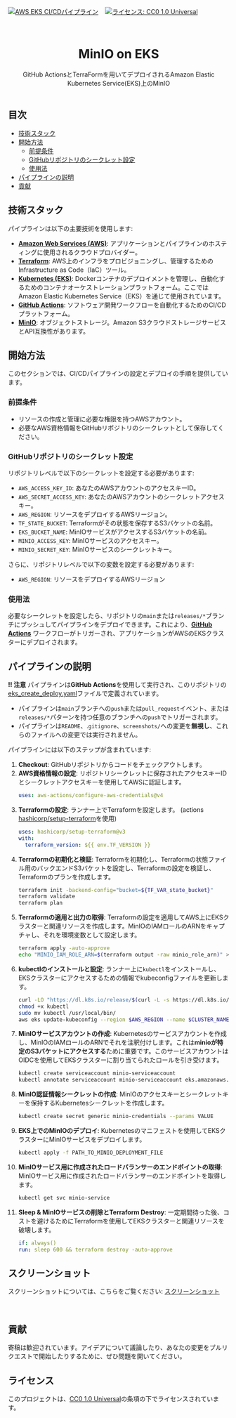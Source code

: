 <!-- PROJECT SHIELDS -->
[![AWS EKS CI/CDパイプライン](https://github.com/rbnhd/pipeiline-eks-app/actions/workflows/eks_create_deploy.yaml/badge.svg)](https://github.com/rbnhd/pipeiline-eks-app/actions/workflows/eks_create_deploy.yaml) &nbsp;&nbsp; [![ライセンス: CC0 1.0 Universal](https://img.shields.io/badge/License-CC%201.0%20-lightgrey.svg)](./LICENSE)


<!-- PROJECT LOGO -->
<br />
<p align="center">

  <h1 align="center">MinIO on EKS</h1>

  <p align="center">
GitHub ActionsとTerraFormを用いてデプロイされるAmazon Elastic Kubernetes Service(EKS)上のMinIO
    <br />
    <br />
  </p>
</p>


## 目次

- [技術スタック](#技術スタック)
- [開始方法](#開始方法)
  - [前提条件](#前提条件)
  - [GitHubリポジトリのシークレット設定](#githubリポジトリのシークレット設定)
  - [使用法](#使用法)
- [パイプラインの説明](#パイプラインの説明)
- [貢献](#貢献)

## 技術スタック

パイプラインは以下の主要技術を使用します:

- **[Amazon Web Services (AWS)](https://aws.amazon.com/)**: アプリケーションとパイプラインのホスティングに使用されるクラウドプロバイダー。
- **[Terraform](https://www.terraform.io/)**: AWS上のインフラをプロビジョニングし、管理するためのInfrastructure as Code（IaC）ツール。
- **[Kubernetes (EKS)](https://aws.amazon.com/eks/)**: Dockerコンテナのデプロイメントを管理し、自動化するためのコンテナオーケストレーションプラットフォーム。ここではAmazon Elastic Kubernetes Service（EKS）を通じて使用されています。
- **[GitHub Actions](https://github.com/features/actions)**: ソフトウェア開発ワークフローを自動化するためのCI/CDプラットフォーム。
- **[MinIO](https://github.com/minio/minio)**: オブジェクトストレージ。Amazon S3クラウドストレージサービスとAPI互換性があります。

## 開始方法

このセクションでは、CI/CDパイプラインの設定とデプロイの手順を提供しています。

### 前提条件

- リソースの作成と管理に必要な権限を持つAWSアカウント。
- 必要なAWS資格情報をGitHubリポジトリのシークレットとして保存してください。

### GitHubリポジトリのシークレット設定

リポジトリレベルで以下のシークレットを設定する必要があります:

- `AWS_ACCESS_KEY_ID`: あなたのAWSアカウントのアクセスキーID。
- `AWS_SECRET_ACCESS_KEY`: あなたのAWSアカウントのシークレットアクセスキー。
- `AWS_REGION`: リソースをデプロイするAWSリージョン。
- `TF_STATE_BUCKET`: Terraformがその状態を保存するS3バケットの名前。
- `EKS_BUCKET_NAME`: MinIOサービスがアクセスするS3バケットの名前。
- `MINIO_ACCESS_KEY`: MinIOサービスのアクセスキー。
- `MINIO_SECRET_KEY`: MinIOサービスのシークレットキー。

さらに、リポジトリレベルで以下の変数を設定する必要があります:
- `AWS_REGION`: リソースをデプロイするAWSリージョン


### 使用法

必要なシークレットを設定したら、リポジトリの`main`または`releases/*`ブランチにプッシュしてパイプラインをデプロイできます。これにより、**[GitHub Actions](./.github/workflows/eks_create_deploy.yaml)** ワークフローがトリガーされ、アプリケーションがAWSのEKSクラスターにデプロイされます。



## パイプラインの説明

**:bangbang: 注意** パイプラインは**GitHub Actions**を使用して実行され、このリポジトリの[eks_create_deploy.yaml](./.github/workflows/eks_create_deploy.yaml)ファイルで定義されています。
  - パイプラインは`main`ブランチへの`push`または`pull_request`イベント、または`releases/*`パターンを持つ任意のブランチへの`push`でトリガーされます。
  - パイプラインは`README`、.`gitignore`、`screenshots/`への変更を**無視し**、これらのファイルへの変更では実行されません。

パイプラインには以下のステップが含まれています:

1. **Checkout**: GitHubリポジトリからコードをチェックアウトします。
2. **AWS資格情報の設定**: リポジトリシークレットに保存されたアクセスキーIDとシークレットアクセスキーを使用してAWSに認証します。
    ```yaml
    uses: aws-actions/configure-aws-credentials@v4
    ```
3. **Terraformの設定**: ランナー上でTerraformを設定します。 (actions [hashicorp/setup-terraform](https://github.com/hashicorp/setup-terraform)を使用)
    ```yaml
    uses: hashicorp/setup-terraform@v3
    with:
      terraform_version: ${{ env.TF_VERSION }}
    ```
4. **Terraformの初期化と検証**: Terraformを初期化し、Terraformの状態ファイル用のバックエンドS3バケットを設定し、Terraformの設定を検証し、Terraformのプランを作成します。
    ```sh
    terraform init -backend-config="bucket=${TF_VAR_state_bucket}"
    terraform validate
    terraform plan
    ```
5. **Terraformの適用と出力の取得**: Terraformの設定を適用してAWS上にEKSクラスターと関連リソースを作成します。MinIOのIAMロールのARNをキャプチャし、それを環境変数として設定します。
    ```sh
    terraform apply -auto-approve
    echo "MINIO_IAM_ROLE_ARN=$(terraform output -raw minio_role_arn)" >> $GITHUB_ENV
    ```
6. **kubectlのインストールと設定**: ランナー上に`kubectl`をインストールし、EKSクラスターにアクセスするための情報でkubeconfigファイルを更新します。
    ```sh
    curl -LO "https://dl.k8s.io/release/$(curl -L -s https://dl.k8s.io/release/stable.txt)/bin/linux/amd64/kubectl"
    chmod +x kubectl
    sudo mv kubectl /usr/local/bin/
    aws eks update-kubeconfig --region $AWS_REGION --name $CLUSTER_NAME
    ```
7. **MinIOサービスアカウントの作成**: Kubernetesのサービスアカウントを作成し、MinIOのIAMロールのARNでそれを注釈付けします。これは**minioが特定のS3バケットにアクセスする**ために重要です。このサービスアカウントはOIDCを使用してEKSクラスターに割り当てられたロールを引き受けます。
    ```sh
    kubectl create serviceaccount minio-serviceaccount
    kubectl annotate serviceaccount minio-serviceaccount eks.amazonaws.com/role-arn=$MINIO_IAM_ROLE_ARN
    ```
8. **MinIO認証情報シークレットの作成**: MinIOのアクセスキーとシークレットキーを保持するKubernetesシークレットを作成します。
    ```sh
    kubectl create secret generic minio-credentials --params VALUE
    ```
9. **EKS上でのMinIOのデプロイ**: Kubernetesのマニフェストを使用してEKSクラスターにMinIOサービスをデプロイします。
    ```sh
    kubectl apply -f PATH_TO_MINIO_DEPLOYMENT_FILE
    ```
10. **MinIOサービス用に作成されたロードバランサーのエンドポイントの取得**: MinIOサービス用に作成されたロードバランサーのエンドポイントを取得します。
    ```sh
    kubectl get svc minio-service
    ```
11. **Sleep & MinIOサービスの削除とTerraform Destroy**: 一定期間待った後、コストを避けるためにTerraformを使用してEKSクラスターと関連リソースを破壊します。
    ```yaml
    if: always() 
    run: sleep 600 && terraform destroy -auto-approve
    ```


## スクリーンショット
スクリーンショットについては、こちらをご覧ください: [スクリーンショット](./screenshots/)

<br>


## 貢献

寄稿は歓迎されています。アイデアについて議論したり、あなたの変更をプルリクエストで開始したりするために、ぜひ問題を開いてください。

## ライセンス

このプロジェクトは、[CC0 1.0 Universal](./LICENSE)の条項の下でライセンスされています。
